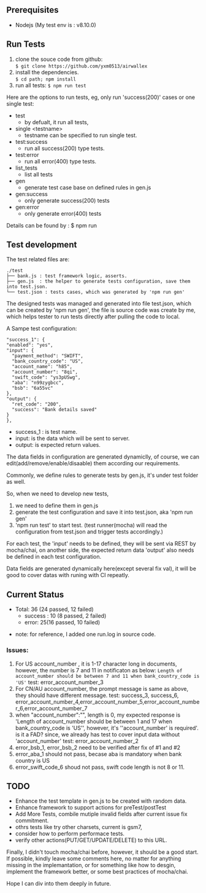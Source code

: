 ## Prerequisites

 - Nodejs (My test env is : v8.10.0)

## Run Tests

 1. clone the souce code from github: 	
	`$ git clone https://github.com/yxm0513/airwallex`  
 2. install the dependencies. 	
	`$ cd path; npm install`
 3. run all tests: 
	`$ npm run test`

Here are the options to run tests, eg, only run 'success(200)' cases or one single test:
 
 - test
	 - by defualt, it run all tests,
 - single \<testname\> 
	 - testname can be specified to run single test.
 - test:success
	 - run all success(200) type tests.
 - test:error
	 - run all error(400) type tests.
 - list\_tests
	 - list all tests
 - gen
	 - generate test case base on defined rules in gen.js
 - gen:success
	 - only generate success(200) tests
 - gen:error
	 - only generate error(400) tests

Details can be found by : $ npm run


## Test development

The test related files are:

    ./test
    ├── bank.js : test framework logic, asserts.
    ├── gen.js  : the helper to generate tests configuration, save them into test.json.
    └── test.json : tests cases, which was generated by 'npm run gen' 

The designed tests was managed and generated into file test.json, which can be created by 'npm run gen', the file is source code was create by me, which helps tester to run tests directly after pulling the code to local. 

A Sampe test configuration:

    "success_1": {
    "enabled": "yes",
    "input": {
      "payment_method": "SWIFT",
      "bank_country_code": "US",
      "account_name": "h85",
      "account_number": "8qi",
      "swift_code": "ys3pUSwg",
      "aba": "n99zygbcc",
      "bsb": "6a55vc"
    },
    "output": {
      "ret_code": "200",
      "success": "Bank details saved"
    }
    },


 - success\_1 : is test name.
 - input: is the data which will be sent to server.
 - output: is expected return values.

The data fields in configuration are generated dynamiclly, of course, we can edit(add/remove/enable/disaable) them according our requirements.

Commonly, we define rules to generate tests by gen.js, it's under test folder as well.

So, when we need to develop new tests, 
1.  we need to define them in gen.js 
2.  generate the test configuration and save it into test.json, aka 'npm run gen'
3.  'npm run test' to start test. (test runner(mocha) will read the configuration from test.json and trigger tests accordingly.)

For each test, the 'input' needs to be defined, they will be sent via REST by mocha/chai, on another side, the expected return data 'output' also needs be defined in each test configuration.

Data fields are generated dynamically here(except several fix val), it will be good to cover datas with runing with CI repeatly.

## Current Status
 - Total: 36 (24 passed, 12 failed)
	- success : 10 (8 passed, 2 failed)
	- error: 25(16 passed, 10 failed) 

  * note: for reference, I added one run.log in source code.


### Issues:
1. For US account\_number , it is 1-17 character long in documents, however, the number is 7 and 11 in notificaton as below:
	`Length of account_number should be between 7 and 11 when bank_country_code is 'US'`
	test: error\_account\_number\_3
2. For CN/AU account\_number, the prompt message is same as above, they should have different message.
	test: success\_3, success\_6, error\_account\_number\_4,error\_account\_number\_5,error\_account\_number\_6,error\_account\_number\_7
3. when "account\_number":"", length is 0, my expected response is 'Length of account\_number should be between 1 and 17 when bank\_country\_code is 'US'', however, it's ''account\_number' is required'.
is it a FAD? since, we already has test to cover input data without 'account\_number'
    test: error\_account\_number\_2
4. error\_bsb\_1, error\_bsb\_2 need to be verified after fix of #1 and #2
5. error\_aba\_1 should not pass, becase aba is mandatory when bank country is US
6. error\_swift\_code\_6 shoud not pass, swift code length is not 8 or 11. 



## TODO
 - Enhance the test template in gen.js to be created with random data.
 - Enhance framework to support actions for preTest/postTest
 - Add More Tests, combile mutiple invalid fields after current issue fix commitment.
 - othrs tests like try other charsets, current is gsm7, 
 - consider how to perform performace tests.
 - verify other actions(PUT/GET/UPDATE/DELETE) to this URL.


Finally, I didn't touch mocha/chai before, however, it should be a good start. If possible, kindly leave some comments here, no matter for anything missing in the implemantation, or for something like how to desgin, implement the framework better, or some best practices of mocha/chai. 

Hope I can div into them deeply in future.

